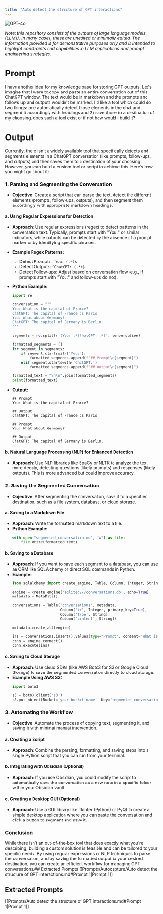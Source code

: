 ```yaml
---
title: "Auto detect the structure of GPT interactions"
---
```

![GPT-4o](https://img.shields.io/badge/GPT--4o-3333FF?style=for-the-badge&logo=openai&logoColor=white)



*Note: this repository consists of the outputs of large language models (LLMs). In many cases, these are unedited or minimally edited. The information provided is for demonstrative purposes only and is intended to highlight constraints and capabilities in LLM applications and prompt engineering strategies.*


# Prompt
I have another idea for my knowledge base for storing GPT outputs. Let's imagine that I were to copy and paste an entire conversation out of this ChatGPT window. The text would be in markdown and the prompts and follows up and outputs wouldn't be marked. I'd like a tool which could do two things: one automatically detect those elements in the chat and segment it accordingly with headings and 2) save those to a destination of my choosing. does such a tool exist or if not how would i build it?

# Output

Currently, there isn’t a widely available tool that specifically detects and segments elements in a ChatGPT conversation (like prompts, follow-ups, and outputs) and then saves them to a destination of your choosing. However, you can build a custom tool or script to achieve this. Here’s how you might go about it:

### 1. **Parsing and Segmenting the Conversation**
   - **Objective:** Create a script that can parse the text, detect the different elements (prompts, follow-ups, outputs), and then segment them accordingly with appropriate markdown headings.

#### a. **Using Regular Expressions for Detection**
   - **Approach:** Use regular expressions (regex) to detect patterns in the conversation text. Typically, prompts start with "You:" or similar indicators, while outputs can be detected by the absence of a prompt marker or by identifying specific phrases.
   - **Example Regex Patterns:**
     - Detect Prompts: `^You: (.*)$`
     - Detect Outputs: `^ChatGPT: (.*)$`
     - Detect Follow-ups: Adjust based on conversation flow (e.g., if prompts start with "You:" and follow-ups do not).

   - **Python Example:**
     ```python
     import re

     conversation = """
     You: What is the capital of France?
     ChatGPT: The capital of France is Paris.
     You: What about Germany?
     ChatGPT: The capital of Germany is Berlin.
     """

     segments = re.split(r'(You: .*|ChatGPT: .*)', conversation)

     formatted_segments = []
     for segment in segments:
         if segment.startswith('You:'):
             formatted_segments.append(f"## Prompt\n{segment}")
         elif segment.startswith('ChatGPT:'):
             formatted_segments.append(f"## Output\n{segment}")
     
     formatted_text = "\n\n".join(formatted_segments)
     print(formatted_text)
     ```

   - **Output:**
     ```
     ## Prompt
     You: What is the capital of France?

     ## Output
     ChatGPT: The capital of France is Paris.

     ## Prompt
     You: What about Germany?

     ## Output
     ChatGPT: The capital of Germany is Berlin.
     ```

#### b. **Natural Language Processing (NLP) for Enhanced Detection**
   - **Approach:** Use NLP libraries like SpaCy or NLTK to analyze the text more deeply, detecting questions (likely prompts) and responses (likely outputs). This is more advanced but could improve accuracy.

### 2. **Saving the Segmented Conversation**
   - **Objective:** After segmenting the conversation, save it to a specified destination, such as a file system, database, or cloud storage.

#### a. **Saving to a Markdown File**
   - **Approach:** Write the formatted markdown text to a file.
   - **Python Example:**
     ```python
     with open("segmented_conversation.md", "w") as file:
         file.write(formatted_text)
     ```

#### b. **Saving to a Database**
   - **Approach:** If you want to save each segment to a database, you can use an ORM like SQLAlchemy or direct SQL commands in Python.
   - **Example:**
     ```python
     from sqlalchemy import create_engine, Table, Column, Integer, String, MetaData

     engine = create_engine('sqlite:///conversations.db', echo=True)
     metadata = MetaData()

     conversations = Table('conversations', metadata,
                           Column('id', Integer, primary_key=True),
                           Column('type', String),
                           Column('content', String))

     metadata.create_all(engine)

     ins = conversations.insert().values(type="Prompt", content="What is the capital of France?")
     conn = engine.connect()
     conn.execute(ins)
     ```

#### c. **Saving to Cloud Storage**
   - **Approach:** Use cloud SDKs (like AWS Boto3 for S3 or Google Cloud Storage) to save the segmented conversation directly to cloud storage.
   - **Example Using AWS S3:**
     ```python
     import boto3

     s3 = boto3.client('s3')
     s3.put_object(Bucket='your-bucket-name', Key='segmented_conversation.md', Body=formatted_text)
     ```

### 3. **Automating the Workflow**
   - **Objective:** Automate the process of copying text, segmenting it, and saving it with minimal manual intervention.

#### a. **Creating a Script**
   - **Approach:** Combine the parsing, formatting, and saving steps into a single Python script that you can run from your terminal.

#### b. **Integrating with Obsidian (Optional)**
   - **Approach:** If you use Obsidian, you could modify the script to automatically save the conversation as a new note in a specific folder within your Obsidian vault.

#### c. **Creating a Desktop GUI (Optional)**
   - **Approach:** Use a GUI library like Tkinter (Python) or PyQt to create a simple desktop application where you can paste the conversation and click a button to segment and save it.

### Conclusion
While there isn’t an out-of-the-box tool that does exactly what you’re describing, building a custom solution is feasible and can be tailored to your specific needs. By using regular expressions or NLP techniques to parse the conversation, and by saving the formatted output to your desired destination, you can create an efficient workflow for managing GPT conversations.## Extracted Prompts
[[Prompts/Autocapture/Auto detect the structure of GPT interactions.md#Prompt 1|Prompt 1]]





## Extracted Prompts
[[Prompts/Auto detect the structure of GPT interactions.md#Prompt 1|Prompt 1]]
